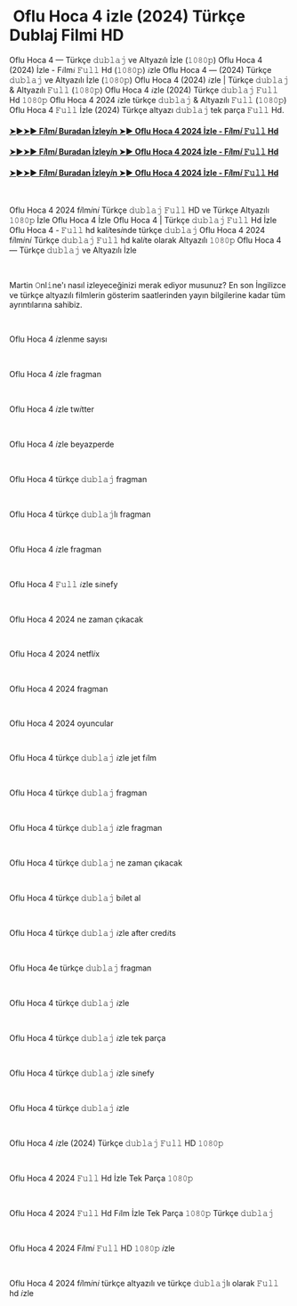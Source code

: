 <h1 style="text-align: left;">&nbsp;Oflu Hoca 4 izle (2024) Türkçe Dublaj Filmi HD</h1><p>Oflu Hoca 4 — Türkçe 𝚍𝚞𝚋𝚕𝚊𝚓 ve Altyazılı İzle (𝟷𝟶𝟾𝟶𝚙) Oflu Hoca 4 (2024) İzle - F𝑖lm𝑖 𝙵𝚞𝚕𝚕 Hd (𝟷𝟶𝟾𝟶𝚙) 𝑖zle Oflu Hoca 4 — (2024) Türkçe 𝚍𝚞𝚋𝚕𝚊𝚓 ve Altyazılı İzle (𝟷𝟶𝟾𝟶𝚙) Oflu Hoca 4 (2024) 𝑖zle | Türkçe 𝚍𝚞𝚋𝚕𝚊𝚓 &amp; Altyazılı 𝙵𝚞𝚕𝚕 (𝟷𝟶𝟾𝟶𝚙) Oflu Hoca 4 𝑖zle (2024) Türkçe 𝚍𝚞𝚋𝚕𝚊𝚓 𝙵𝚞𝚕𝚕 Hd 𝟷𝟶𝟾𝟶𝚙 Oflu Hoca 4 2024 𝑖zle türkçe 𝚍𝚞𝚋𝚕𝚊𝚓 &amp; Altyazılı 𝙵𝚞𝚕𝚕 (𝟷𝟶𝟾𝟶𝚙) Oflu Hoca 4 𝙵𝚞𝚕𝚕 İzle (2024) Türkçe altyazı 𝚍𝚞𝚋𝚕𝚊𝚓 tek parça 𝙵𝚞𝚕𝚕 Hd.</p><h4 style="text-align: left;"><a href="https://t.co/FHRiX9kBC6" target="_blank">➤►➤► F𝑖lm𝑖 Buradan İzley𝑖n ➤► Oflu Hoca 4 2024 İzle - F𝑖lm𝑖 𝙵𝚞𝚕𝚕 Hd</a></h4><h4 style="text-align: left;"><a href="https://t.co/lFntZqACMi" target="_blank">➤►➤► F𝑖lm𝑖 Buradan İzley𝑖n ➤► Oflu Hoca 4 2024 İzle - F𝑖lm𝑖 𝙵𝚞𝚕𝚕 Hd</a></h4><h4 style="text-align: left;"><a href="https://t.co/FHRiX9kBC6" target="_blank">➤►➤► F𝑖lm𝑖 Buradan İzley𝑖n ➤► Oflu Hoca 4 2024 İzle - F𝑖lm𝑖 𝙵𝚞𝚕𝚕 Hd</a></h4><p><br /></p><p>Oflu Hoca 4 2024 f𝑖lm𝑖n𝑖 Türkçe 𝚍𝚞𝚋𝚕𝚊𝚓 𝙵𝚞𝚕𝚕 HD ve Türkçe Altyazılı 𝟷𝟶𝟾𝟶𝚙 İzle Oflu Hoca 4 İzle Oflu Hoca 4 | Türkçe 𝚍𝚞𝚋𝚕𝚊𝚓 𝙵𝚞𝚕𝚕 Hd İzle Oflu Hoca 4 - 𝙵𝚞𝚕𝚕 hd kal𝑖tes𝑖nde türkçe 𝚍𝚞𝚋𝚕𝚊𝚓 Oflu Hoca 4 2024 f𝑖lm𝑖n𝑖 Türkçe 𝚍𝚞𝚋𝚕𝚊𝚓 𝙵𝚞𝚕𝚕 hd kal𝑖te olarak Altyazılı 𝟷𝟶𝟾𝟶𝚙 Oflu Hoca 4 — Türkçe 𝚍𝚞𝚋𝚕𝚊𝚓 ve Altyazılı İzle</p><p><br /></p><p>Martin 𝙾nl𝚒ne'ı nasıl izleyeceğinizi merak ediyor musunuz? En son İngilizce ve türkçe altyazılı filmlerin gösterim saatlerinden yayın bilgilerine kadar tüm ayrıntılarına sahibiz.</p><p><br /></p><p>Oflu Hoca 4 𝑖zlenme sayısı</p><p><br /></p><p>Oflu Hoca 4 𝑖zle fragman</p><p><br /></p><p>Oflu Hoca 4 𝑖zle tw𝑖tter</p><p><br /></p><p>Oflu Hoca 4 𝑖zle beyazperde</p><p><br /></p><p>Oflu Hoca 4 türkçe 𝚍𝚞𝚋𝚕𝚊𝚓 fragman</p><p><br /></p><p>Oflu Hoca 4 türkçe 𝚍𝚞𝚋𝚕𝚊𝚓lı fragman</p><p><br /></p><p>Oflu Hoca 4 𝑖zle fragman</p><p><br /></p><p>Oflu Hoca 4 𝙵𝚞𝚕𝚕 𝑖zle s𝑖nefy</p><p><br /></p><p>Oflu Hoca 4 2024 ne zaman çıkacak</p><p><br /></p><p>Oflu Hoca 4 2024 netfl𝑖x</p><p><br /></p><p>Oflu Hoca 4 2024 fragman</p><p><br /></p><p>Oflu Hoca 4 2024 oyuncular</p><p><br /></p><p>Oflu Hoca 4 türkçe 𝚍𝚞𝚋𝚕𝚊𝚓 𝑖zle jet f𝑖lm</p><p><br /></p><p>Oflu Hoca 4 türkçe 𝚍𝚞𝚋𝚕𝚊𝚓 fragman</p><p><br /></p><p>Oflu Hoca 4 türkçe 𝚍𝚞𝚋𝚕𝚊𝚓 𝑖zle fragman</p><p><br /></p><p>Oflu Hoca 4 türkçe 𝚍𝚞𝚋𝚕𝚊𝚓 ne zaman çıkacak</p><p><br /></p><p>Oflu Hoca 4 türkçe 𝚍𝚞𝚋𝚕𝚊𝚓 b𝑖let al</p><p><br /></p><p>Oflu Hoca 4 türkçe 𝚍𝚞𝚋𝚕𝚊𝚓 𝑖zle after cred𝑖ts</p><p><br /></p><p>Oflu Hoca 4e türkçe 𝚍𝚞𝚋𝚕𝚊𝚓 fragman</p><p><br /></p><p>Oflu Hoca 4 türkçe 𝚍𝚞𝚋𝚕𝚊𝚓 𝑖zle</p><p><br /></p><p>Oflu Hoca 4 türkçe 𝚍𝚞𝚋𝚕𝚊𝚓 𝑖zle tek parça</p><p><br /></p><p>Oflu Hoca 4 türkçe 𝚍𝚞𝚋𝚕𝚊𝚓 𝑖zle s𝑖nefy</p><p><br /></p><p>Oflu Hoca 4 türkçe 𝚍𝚞𝚋𝚕𝚊𝚓 𝑖zle</p><p><br /></p><p>Oflu Hoca 4 𝑖zle (2024) Türkçe 𝚍𝚞𝚋𝚕𝚊𝚓 𝙵𝚞𝚕𝚕 HD 𝟷𝟶𝟾𝟶𝚙</p><p><br /></p><p>Oflu Hoca 4 2024 𝙵𝚞𝚕𝚕 Hd İzle Tek Parça 𝟷𝟶𝟾𝟶𝚙</p><p><br /></p><p>Oflu Hoca 4 2024 𝙵𝚞𝚕𝚕 Hd F𝑖lm İzle Tek Parça 𝟷𝟶𝟾𝟶𝚙 Türkçe 𝚍𝚞𝚋𝚕𝚊𝚓</p><p><br /></p><p>Oflu Hoca 4 2024 F𝑖lm𝑖 𝙵𝚞𝚕𝚕 HD 𝟷𝟶𝟾𝟶𝚙 𝑖zle</p><p><br /></p><p>Oflu Hoca 4 2024 f𝑖lm𝑖n𝑖 türkçe altyazılı ve türkçe 𝚍𝚞𝚋𝚕𝚊𝚓lı olarak 𝙵𝚞𝚕𝚕 hd 𝑖zle</p>
